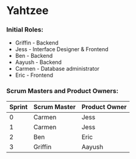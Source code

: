 # Yahtzee


### Initial Roles: 

- Griffin - Backend
- Jess  - Interface Designer & Frontend
- Ben - Backend
- Aayush - Backend
- Carmen - Database administrator 
- Eric  - Frontend

### Scrum Masters and Product Owners:

| Sprint   | Scrum Master  | Product Owner |
| ---------| ------------- | ------------- |
| 0  | Carmen | Jess  |
| 1  | Carmen | Jess  |
| 2  | Ben | Eric  |
| 3  | Griffin | Aayush  |
